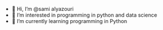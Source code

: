 - 👋 Hi, I’m @sami alyazouri
- 👀 I’m interested in  programming in python and data science
- 🌱 I’m currently learning programming in Python
<!---
sami-yaz/sami-yaz is a ✨ special ✨ repository because its `README.md` (this file) appears on your GitHub profile.
You can click the Preview link to take a look at your changes.
--->
